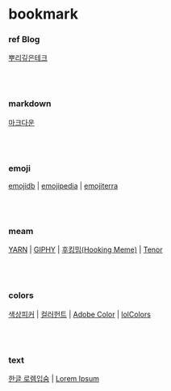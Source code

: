 # bookmark

### ref Blog
[뿌리깊은테크](https://mpling-rec.tistory.com/)

<br><br>

### markdown
[마크다운](https://namu.wiki/w/%EB%82%98%EB%AC%B4%EC%9C%84%ED%82%A4:%EB%AC%B8%EB%B2%95%20%EB%8F%84%EC%9B%80%EB%A7%90?from=%EB%82%98%EB%AC%B4%EB%A7%88%ED%81%AC#s-10)

<br><br>

### emoji
[emojidb](https://emojidb.org/sound-file-emojis)<span style="padding: 0 4px !important;">|</sapn>
[emojipedia](https://emojipedia.org/)<span style="padding: 0 4px !important;">|</sapn>
[emojiterra](https://emojiterra.com/)

<br><br>

### meam
[YARN](https://yarn.co/)<span style="padding: 0 4px !important;">|</sapn>
[GIPHY](https://giphy.com/)<span style="padding: 0 4px !important;">|</sapn>
[후킹밈(Hooking Meme)](https://hookingmeme.com/)<span style="padding: 0 4px !important;">|</sapn>
[Tenor](https://tenor.com/ko/)

<br><br>

### colors
[색상피커](https://imagecolorpicker.com/ko)<span style="padding: 0 4px !important;">|</sapn>
[컬러헌트](https://colorhunt.co/)<span style="padding: 0 4px !important;">|</sapn>
[Adobe Color](https://color.adobe.com/ko/)<span style="padding: 0 4px !important;">|</sapn>
[lolColors](https://www.webdesignrankings.com/resources/lolcolors/)

<br><br>

### text
[한글 로렘입숨](https://iotoolkit.com/lorem-ipsum/)<span style="padding: 0 4px !important;">|</sapn>
[Lorem Ipsum](https://www.lipsum.com/)

<br><br>
